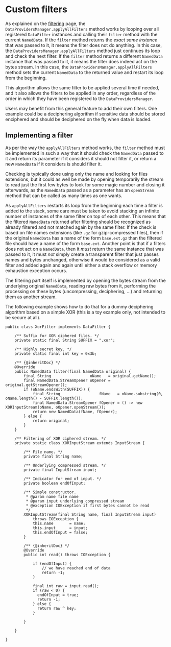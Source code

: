 <!--- Copyright 2002-2021 CS GROUP
  Licensed under the Apache License, Version 2.0 (the "License");
  you may not use this file except in compliance with the License.
  You may obtain a copy of the License at

    http://www.apache.org/licenses/LICENSE-2.0

  Unless required by applicable law or agreed to in writing, software
  distributed under the License is distributed on an "AS IS" BASIS,
  WITHOUT WARRANTIES OR CONDITIONS OF ANY KIND, either express or implied.
  See the License for the specific language governing permissions and
  limitations under the License.
-->

# Custom filters

As explained on the [filtering](./filtering.html) page, the `DataProvidersManager.applyAllFilters`
method works by looping over all registered `DataFilter` instances and calling their `filter` method
with the current `NamedData`. If the `filter` method returns the _exact same instance_ that was passed
to it, it means the filter does not do anything. In this case, the `DataProvidersManager.applyAllFilters`
method just continues its loop and check the next filter. If the `filter` method returns a different
`NamedData` instance that was passed to it, it means the filter does indeed act on the bytes stream.
In this case, the `DataProvidersManager.applyAllFilters` method sets the current `NamedData` to the
returned value and restart its loop from the beginning.

This algorithm allows the same filter to be applied several time if needed, and it also allows
the filters to be applied in any order, regardless of the order in which they have been registered
to the `DataProvidersManager`.

Users may benefit from this general feature to add their own filters. One example could be
a deciphering algorithm if sensitive data should be stored enciphered and should be deciphered
on the fly when data is loaded.

## Implementing a filter

As per the way the `applyAllFilters` method works, the `filter` method must be implemented in such
a way that it should check the `NamedData` passed to it and return its parameter if it considers
it should not filter it, or return a new `NamedData` if it considers is should filter it.

Checking is typically done using only the name and looking for files extensions, but it could as
well be made by opening temporarily the stream to read just the first few bytes to look for some
magic number and closing it afterwards, as the `NamedData` passed as a parameter has an `openStream`
method that can be called as many times as one wants.

As `applyAllFilters` restarts its loop from the beginning each time a filter is added to the stack,
some care must be taken to avoid stacking an infinite number of instances of the same filter on top
of each other. This means that the filtered `NamedData` returned after filtering should be recognized
as already filtered and not matched again by the same filter. If the check is based on file names
extensions (like `.gz` for gzip-compressed files), then if the original `NamedData` has a name of
the form `base.ext.gz` than the filtered file should have a name of the form `base.ext`. Another point
is that if a filters does not act on a `NamedData`, then it _must_ return the same instance that
was passed to it, it must _not_ simply create a transparent filter that just passes names and bytes
unchanged, otherwise it would be considered as a valid filter and added again and again until either
a stack overflow or memory exhaustion exception occurs.

The filtering part itself is implemented by opening the bytes stream from the underlying original
`NamedData`, reading raw bytes from it, performing the processing on these bytes (uncompressing,
deciphering, ...) and returning them as another stream.

The following example shows how to do that for a dummy deciphering algorithm based on a simple
XOR (this is a toy example only, not intended to be secure at all).

    public class XorFilter implements DataFilter {

        /** Suffix for XOR ciphered files. */
        private static final String SUFFIX = ".xor";

        /** Highly secret key. */
        private static final int key = 0x3b;

        /** {@inheritDoc} */
        @Override
        public NamedData filter(final NamedData original) {
            final String                 oName   = original.getName();
            final NamedData.StreamOpener oOpener = original.getStreamOpener();
            if (oName.endsWith(SUFFIX)) {
                final String                 fName   = oName.substring(0, oName.length() - SUFFIX.length());
                final NamedData.StreamOpener fOpener = () -> new XORInputStream(oName, oOpener.openStream());
                return new NamedData(fName, fOpener);
            } else {
                return original;
            }
        }

        /** Filtering of XOR ciphered stream. */
        private static class XORInputStream extends InputStream {

            /** File name. */
            private final String name;

            /** Underlying compressed stream. */
            private final InputStream input;

            /** Indicator for end of input. */
            private boolean endOfInput;
 
            /** Simple constructor.
             * @param name file name
             * @param input underlying compressed stream
             * @exception IOException if first bytes cannot be read
             */
            XORInputStream(final String name, final InputStream input)
                throws IOException {
                this.name       = name;
                this.input      = input;
                this.endOfInput = false;
            }

            /** {@inheritDoc} */
            @Override
            public int read() throws IOException {

                if (endOfInput) {
                    // we have reached end of data
                    return -1;
                }

                final int raw = input.read();
                if (raw < 0) {
                  endOfInput = true;
                  return -1;
                } else {
                  return raw ^ key;
                }

            }

        }

    }
